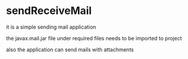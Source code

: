 # sendReceiveMail

it is a simple sending mail application

the javax.mail.jar file under required files needs to be imported to project

also the application can send mails with attachments